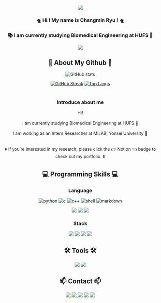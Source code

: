 <div align="center">
  
<img src="https://capsule-render.vercel.app/api?type=waving&color=auto&height=150&section=header" />

### 🛸 Hi ! My name is Changmin Ryu !  🛸
### 📚 I am currently studying Biomedical Engineering at HUFS 🦉

<img src="https://capsule-render.vercel.app/api?type=waving&color=auto&height=150&section=footer" />

</div>

<div align="center">

## 🚀 About My Github 🚀

![GitHub stats](https://github-readme-stats.vercel.app/api?username=changmaaa&show_icons=true&bg_color=00000000)

[![GitHub Streak](https://streak-stats.demolab.com?user=changmaaa&theme=graywhite)](https://git.io/streak-stats)
[![Top Langs](https://github-readme-stats.vercel.app/api/top-langs/?username=changmaaa&layout=compact)](https://github.com/changmaaa/github-readme-stats)

</div>

<h3 align="center">
  <br/>
  Introduce about me
  <br/>
</h3>

<p align="center">
  Hi!
  <br/><br/>
  I am currently studying Biomedical Engineering at HUFS 🦉
  <br/><br/>
  I am working as an Intern Researcher at MILAB, Yonsei University 🦅
  <br/><br/><br/>
  ⬇️ If you’re interested in my research, please click the 👉 Notion 👈 badge to check out my portfolio. ⬇️
  <br/>
</p>


<h2 align="center">
💻 Programming Skills 💻
</h2>

<div align="center">
  
<h3 align="center">
  Language
</h3>
  
![python](https://img.shields.io/badge/Python-14354C?style=for-the-badge&logo=python&logoColor=white)
![c](https://img.shields.io/badge/C-00599C?style=for-the-badge&logo=c&logoColor=white)
![c++](https://img.shields.io/badge/C%2B%2B-00599C?style=for-the-badge&logo=c%2B%2B&logoColor=white)
![shell](https://img.shields.io/badge/Shell_Script-121011?style=for-the-badge&logo=gnu-bash&logoColor=white)
![markdown](https://img.shields.io/badge/Markdown-000000?style=for-the-badge&logo=markdown&logoColor=white)

<img src="https://img.shields.io/badge/JavaScript-F7DF1E.svg?style=for-the-badge&logo=JavaScript&logoColor=white" />
<img src="https://img.shields.io/badge/CSS3-1572B6?style=for-the-badge&logo=css3&logoColor=white" />
<img src="https://img.shields.io/badge/HTML5-E34F26?style=for-the-badge&logo=html5&logoColor=white" />

<h3 align="center">
 Stack
</h3>

<img src="https://img.shields.io/badge/PyTorch-EE4C2C.svg?style=for-the-badge&logo=PyTorch&logoColor=white" />
<img src="https://img.shields.io/badge/Linux-FCC624.svg?style=for-the-badge&logo=Linux&logoColor=white" />
<img src="https://img.shields.io/badge/Arduino-00878F?style=for-the-badge&logo=Arduino&logoColor=white" />
<img src="https://img.shields.io/badge/Jupyter-F37626.svg?style=for-the-badge&logo=Jupyter&logoColor=white" />

</div>

<h2 align="center">
🛠️ Tools 🛠️
</h2>

<div align="center">
  <img src="https://img.shields.io/badge/Vscode-007ACC.svg?style=for-the-badge&logo=Visual Studio Code&logoColor=white" />
  <img src="https://img.shields.io/badge/Google Colab-F9AB00?style=for-the-badge&logo=Google Colab&logoColor=white">
</div>

<h2 align="center">
📫 Contact 📫
</h2>

<div align="center">

<a href="mailto:loves010104@naver.com">
   <img src="https://img.shields.io/badge/Naver Mail-47A248?style=flat-square&logo=Naver&logoColor=white&link=loves010104@naver.com"/>
</a>
<a href="https://lava-volleyball-8a1.notion.site/Hi-I-m-Changmin-Ryu-c04c9d77a1194faa9eb87926f5cfe6ac">
  <img src="https://img.shields.io/badge/Notion-000000?style=flat-square&logo=notion&logoColor=white"/>
</a>
<img src="https://img.shields.io/badge/Slack-4A154B.svg?style=flat-square&logo=slack&logoColor=white" />
<img src="https://img.shields.io/badge/Discord-5865F2.svg?style=flat-square&logo=discord&logoColor=white" />
<a href="https://www.instagram.com/min.__.uiw/"><img src="https://img.shields.io/badge/Instagram-E4405F?style=flat-square&logo=Instagram&logoColor=white"/></a>

</div>

<!--
**changmaaa/changmaaa** is a ✨ _special_ ✨ repository because its `README.md` (this file) appears on your GitHub profile.

Here are some ideas to get you started:

- 🔭 I’m currently working on ...
- 🌱 I’m currently learning ...
- 👯 I’m looking to collaborate on ...
- 🤔 I’m looking for help with ...
- 💬 Ask me about ...
- 📫 How to reach me: ...
- 😄 Pronouns: ...
- ⚡ Fun fact: ...
-->

